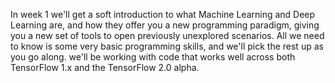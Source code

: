 In week 1 we'll get a soft introduction to what Machine Learning and Deep Learning are, and how they offer you a new programming paradigm, giving you a new set of tools to open previously unexplored scenarios. All we need to know is some very basic programming skills, and we'll pick the rest up as you go along. we'll be working with code that works well across both TensorFlow 1.x and the TensorFlow 2.0 alpha.
